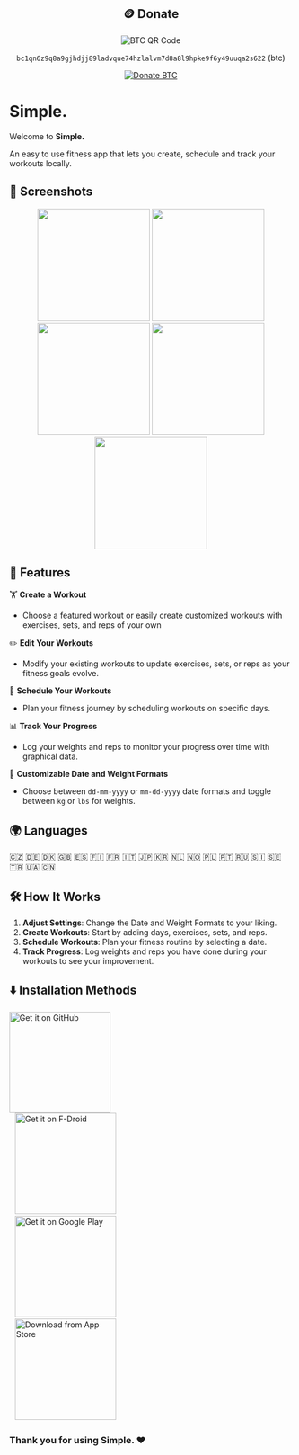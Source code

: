
<div align="center">

## 🪙 Donate  

![BTC QR Code](https://github.com/user-attachments/assets/cc2c2281-73c1-4df6-b574-54678806ae03)  

`bc1qn6z9q8a9gjhdjj89ladvque74hzlalvm7d8a8l9hpke9f6y49uuqa2s622` (btc)  

[![Donate BTC](https://img.shields.io/badge/Donate-BTC-orange?logo=bitcoin&style=for-the-badge)](https://github.com/user-attachments/assets/cc2c2281-73c1-4df6-b574-54678806ae03)

</div>

# **Simple.**

Welcome to **Simple.**

An easy to use fitness app that lets you create, schedule and track your workouts locally.

## 📸 **Screenshots**

<div align="center">
  <img
    src="https://github.com/user-attachments/assets/48e3b6b2-3cea-4813-9060-9608c0e66772"
    width="200"
  />
  <img
    src="https://github.com/user-attachments/assets/581f72ba-cb9f-464e-a729-12cc6d58f144"
    width="200"
  />
  <img
    src="https://github.com/user-attachments/assets/2e7ceab1-4676-4882-82e3-6aec0565a27b"
    width="200"
  />
  <img
    src="https://github.com/user-attachments/assets/93913f30-0462-41a6-82cc-1f5380d4d1f2"
    width="200"
  />
  <img
    src="https://github.com/user-attachments/assets/32d1cb40-0879-4b0e-8f4d-528d4d97dfe5"
    width="200"
  />
</div>

## 🚀 **Features**

🏋️ **Create a Workout**  
- Choose a featured workout or easily create customized workouts with exercises, sets, and reps of your own

✏️ **Edit Your Workouts**

- Modify your existing workouts to update exercises, sets, or reps as your fitness goals evolve.

📅 **Schedule Your Workouts**  
- Plan your fitness journey by scheduling workouts on specific days.  

📊 **Track Your Progress**  
- Log your weights and reps to monitor your progress over time with graphical data.  

📆 **Customizable Date and Weight Formats**  
- Choose between `dd-mm-yyyy` or `mm-dd-yyyy` date formats and toggle between `kg` or `lbs` for weights.  

## 🌍 **Languages**
🇨🇿 🇩🇪 🇩🇰 🇬🇧 🇪🇸 🇫🇮 🇫🇷 🇮🇹 🇯🇵 🇰🇷 🇳🇱 🇳🇴 🇵🇱 🇵🇹 🇷🇺 🇸🇮 🇸🇪 🇹🇷 🇺🇦 🇨🇳

## 🛠️ **How It Works**

1. **Adjust Settings**: Change the Date and Weight Formats to your liking.  
2. **Create Workouts**: Start by adding days, exercises, sets, and reps.  
3. **Schedule Workouts**: Plan your fitness routine by selecting a date.  
4. **Track Progress**: Log weights and reps you have done during your workouts to see your improvement.  

## ⬇️ **Installation Methods**

<div align="left">
  <a href="https://github.com/basarsubasi/simplefitnessapp/releases">
        <img src="https://github.com/user-attachments/assets/a78be8fb-51a2-4328-b6c0-56d00648fea5" alt="Get it on GitHub" width="180">
  </a>
</br>

<a href="https://f-droid.org/packages/tr.com.basarsubasi.simplefitnessapp" style="padding: 10px;">
    <img src="https://f-droid.org/badge/get-it-on.png" alt="Get it on F-Droid" width="180">
</a>
</br>

<a href="https://play.google.com/store/apps/details?id=tr.com.basarsubasi.simplefitnessapp" style="padding: 10px;">
    <img src="https://github.com/user-attachments/assets/c11a6262-0a5b-4100-9394-0832507f8eef" alt="Get it on Google Play" width="180">
</a>
</br>

<a href="https://apps.apple.com/us/app/simple-fitness-simplified/id6740262965" style="padding: 10px;">
    <img src="https://github.com/user-attachments/assets/9473c701-e53e-4bb9-bbc2-3cf01669889f" alt="Download from App Store" width="180">
</a>
</div>


###  Thank you for using **Simple.** ❤️



